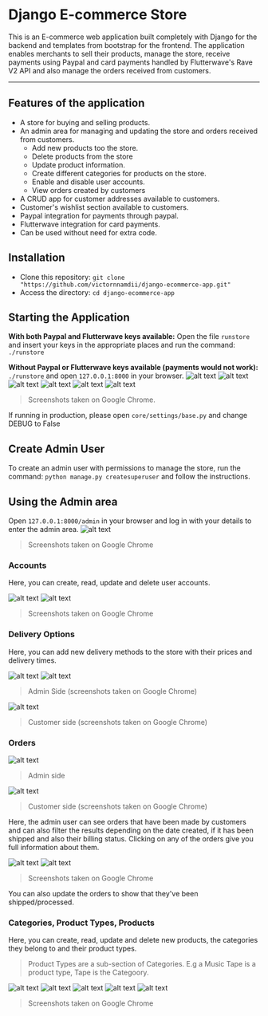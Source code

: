 # Django E-commerce Store

This is an E-commerce web application built completely with Django for the backend and templates from bootstrap for the frontend.
The application enables merchants to sell their products, manage the store, receive payments using Paypal and card payments handled by Flutterwave's Rave V2 API and also manage the orders received from customers.
- - - -

## Features of the application

* A store for buying and selling products.
* An admin area for managing and updating the store and orders received from customers.
  * Add new products too the store.
  * Delete products from the store
  * Update product information.
  * Create different categories for products on the store.
  * Enable and disable user accounts.
  * View orders created by customers
* A CRUD app for customer addresses available to customers.
* Customer's wishlist section available to customers.
* Paypal integration for payments through paypal.
* Flutterwave integration for card payments.
* Can be used without need for extra code.

## Installation

* Clone this repository: `git clone "https://github.com/victornnamdii/django-ecommerce-app.git"`
* Access the directory: `cd django-ecommerce-app`

## Starting the Application

**With both Paypal and Flutterwave keys available:**
Open the file `runstore` and insert your keys in the appropriate places and run the command:
```./runstore```

**Without Paypal or Flutterwave keys available (payments would not work):**
```./runstore```
and open `127.0.0.1:8000` in your browser.
![alt text](https://github.com/victornnamdii/django-ecommerce-app/blob/main/_images/image3.png?raw=true)
![alt text](https://github.com/victornnamdii/django-ecommerce-app/blob/main/_images/image18.png?raw=true)
![alt text](https://github.com/victornnamdii/django-ecommerce-app/blob/main/_images/image19.png?raw=true)
![alt text](https://github.com/victornnamdii/django-ecommerce-app/blob/main/_images/image20.png?raw=true)
![alt text](https://github.com/victornnamdii/django-ecommerce-app/blob/main/_images/image21.png?raw=true)
![alt text](https://github.com/victornnamdii/django-ecommerce-app/blob/main/_images/image17.png?raw=true)
> Screenshots taken on Google Chrome.

If running in production, please open `core/settings/base.py` and change DEBUG to False

## Create Admin User

To create an admin user with permissions to manage the store, run the command:
```python manage.py createsuperuser```
and follow the instructions.

## Using the Admin area

Open `127.0.0.1:8000/admin` in your browser and log in with your details to enter the admin area.
![alt text](https://github.com/victornnamdii/django-ecommerce-app/blob/main/_images/image.png?raw=true)
> Screenshots taken on Google Chrome

### Accounts

Here, you can create, read, update and delete user accounts.

![alt text](https://github.com/victornnamdii/django-ecommerce-app/blob/main/_images/image8.png?raw=true)
![alt text](https://github.com/victornnamdii/django-ecommerce-app/blob/main/_images/image9.png?raw=true)
> Screenshots taken on Google Chrome

### Delivery Options

Here, you can add new delivery methods to the store with their prices and delivery times.

![alt text](https://github.com/victornnamdii/django-ecommerce-app/blob/main/_images/image6.png?raw=true)
![alt text](https://github.com/victornnamdii/django-ecommerce-app/blob/main/_images/image7.png?raw=true)
> Admin Side (screenshots taken on Google Chrome)

![alt text](https://github.com/victornnamdii/django-ecommerce-app/blob/main/_images/image15.png?raw=true)
> Customer side (screenshots taken on Google Chrome)

### Orders

![alt text](https://github.com/victornnamdii/django-ecommerce-app/blob/main/_images/image2.png?raw=true)
> Admin side

![alt text](https://github.com/victornnamdii/django-ecommerce-app/blob/main/_images/image16.png?raw=true)
> Customer side (screenshots taken on Google Chrome)

Here, the admin user can see orders that have been made by customers and can also filter the results depending on the date created, if it has been shipped and also their billing status.
Clicking on any of the orders give you full information about them.

![alt text](https://github.com/victornnamdii/django-ecommerce-app/blob/main/_images/image4.png?raw=true)
![alt text](https://github.com/victornnamdii/django-ecommerce-app/blob/main/_images/image5.png?raw=true)
> Screenshots taken on Google Chrome

You can also update the orders to show that they've been shipped/processed.

### Categories, Product Types, Products

Here, you can create, read, update and delete new products, the categories they belong to and their product types.
> Product Types are a sub-section of Categories. E.g a Music Tape is a product type, Tape is the Categoory.

![alt text](https://github.com/victornnamdii/django-ecommerce-app/blob/main/_images/image10.png?raw=true)
![alt text](https://github.com/victornnamdii/django-ecommerce-app/blob/main/_images/image11.png?raw=true)
![alt text](https://github.com/victornnamdii/django-ecommerce-app/blob/main/_images/image12.png?raw=true)
![alt text](https://github.com/victornnamdii/django-ecommerce-app/blob/main/_images/image13.png?raw=true)
![alt text](https://github.com/victornnamdii/django-ecommerce-app/blob/main/_images/image14.png?raw=true)
> Screenshots taken on Google Chrome
